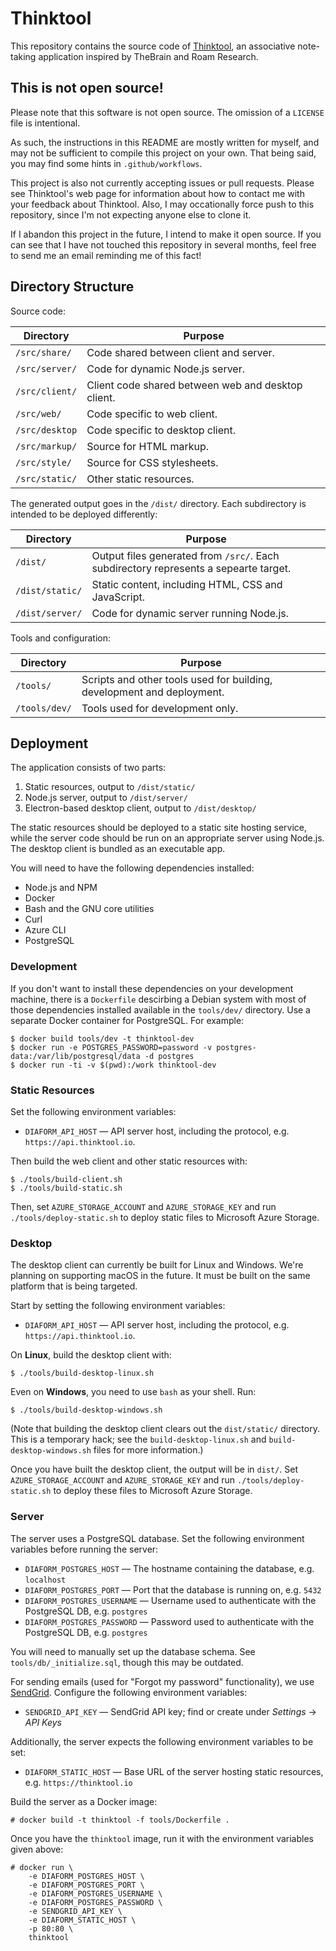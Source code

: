 # Thinktool

This repository contains the source code of [Thinktool](https://thinktool.io/), an associative note-taking application inspired by TheBrain and Roam Research.

## This is not open source!

Please note that this software is not open source. The omission of a `LICENSE` file is intentional.

As such, the instructions in this README are mostly written for myself, and may not be sufficient to compile this project on your own. That being said, you may find some hints in `.github/workflows`.

This project is also not currently accepting issues or pull requests. Please see Thinktool's web page for information about how to contact me with your feedback about Thinktool. Also, I may occationally force push to this repository, since I'm not expecting anyone else to clone it.

If I abandon this project in the future, I intend to make it open source. If you can see that I have not touched this repository in several months, feel free to send me an email reminding me of this fact!

## Directory Structure

Source code:

| Directory      | Purpose                                            |
| -------------- | -------------------------------------------------- |
| `/src/share/`  | Code shared between client and server.             |
| `/src/server/` | Code for dynamic Node.js server.                   |
| `/src/client/` | Client code shared between web and desktop client. |
| `/src/web/`    | Code specific to web client.                       |
| `/src/desktop` | Code specific to desktop client.                   |
| `/src/markup/` | Source for HTML markup.                            |
| `/src/style/`  | Source for CSS stylesheets.                        |
| `/src/static/` | Other static resources.                            |

The generated output goes in the `/dist/` directory. Each subdirectory is intended to be deployed differently:

| Directory       | Purpose                                                                              |
| --------------- | ------------------------------------------------------------------------------------ |
| `/dist/`        | Output files generated from `/src/`. Each subdirectory represents a sepearte target. |
| `/dist/static/` | Static content, including HTML, CSS and JavaScript.                                  |
| `/dist/server/` | Code for dynamic server running Node.js.                                             |

Tools and configuration:

| Directory     | Purpose                                                                |
| ------------- | ---------------------------------------------------------------------- |
| `/tools/`     | Scripts and other tools used for building, development and deployment. |
| `/tools/dev/` | Tools used for development only.                                       |

## Deployment

The application consists of two parts:

1. Static resources, output to `/dist/static/`
2. Node.js server, output to `/dist/server/`
3. Electron-based desktop client, output to `/dist/desktop/`

The static resources should be deployed to a static site hosting service, while
the server code should be run on an appropriate server using Node.js. The
desktop client is bundled as an executable app.

You will need to have the following dependencies installed:

- Node.js and NPM
- Docker
- Bash and the GNU core utilities
- Curl
- Azure CLI
- PostgreSQL

### Development

If you don't want to install these dependencies on your development machine,
there is a `Dockerfile` descirbing a Debian system with most of those
dependencies installed available in the `tools/dev/` directory. Use a separate
Docker container for PostgreSQL. For example:

    $ docker build tools/dev -t thinktool-dev
    $ docker run -e POSTGRES_PASSWORD=password -v postgres-data:/var/lib/postgresql/data -d postgres
    $ docker run -ti -v $(pwd):/work thinktool-dev

### Static Resources

Set the following environment variables:

- `DIAFORM_API_HOST` &mdash; API server host, including the protocol, e.g.
  `https://api.thinktool.io`.

Then build the web client and other static resources with:

    $ ./tools/build-client.sh
    $ ./tools/build-static.sh

Then, set `AZURE_STORAGE_ACCOUNT` and `AZURE_STORAGE_KEY` and run
`./tools/deploy-static.sh` to deploy static files to Microsoft Azure Storage.

### Desktop

The desktop client can currently be built for Linux and Windows. We're planning
on supporting macOS in the future. It must be built on the same platform that is
being targeted.

Start by setting the following environment variables:

- `DIAFORM_API_HOST` &mdash; API server host, including the protocol, e.g.
  `https://api.thinktool.io`.

On **Linux**, build the desktop client with:

    $ ./tools/build-desktop-linux.sh

Even on **Windows**, you need to use `bash` as your shell. Run:

    $ ./tools/build-desktop-windows.sh

(Note that building the desktop client clears out the `dist/static/` directory.
This is a temporary hack; see the `build-desktop-linux.sh` and
`build-desktop-windows.sh` files for more information.)

Once you have built the desktop client, the output will be in `dist/`. Set
`AZURE_STORAGE_ACCOUNT` and `AZURE_STORAGE_KEY` and run
`./tools/deploy-static.sh` to deploy these files to Microsoft Azure Storage.

### Server

The server uses a PostgreSQL database. Set the following environment variables
before running the server:

- `DIAFORM_POSTGRES_HOST` &mdash; The hostname containing the database, e.g. `localhost`
- `DIAFORM_POSTGRES_PORT` &mdash; Port that the database is running on, e.g. `5432`
- `DIAFORM_POSTGRES_USERNAME` &mdash; Username used to authenticate with the PostgreSQL DB, e.g. `postgres`
- `DIAFORM_POSTGRES_PASSWORD` &mdash; Password used to authenticate with the PostgreSQL DB, e.g. `postgres`

You will need to manually set up the database schema. See `tools/db/_initialize.sql`, though this may be outdated.

For sending emails (used for "Forgot my password" functionality), we use [SendGrid](https://sendgrid.com/). Configure the following environment variables:

- `SENDGRID_API_KEY` &mdash; SendGrid API key; find or create under _Settings_ &rightarrow; _API Keys_

Additionally, the server expects the following environment variables to be set:

- `DIAFORM_STATIC_HOST` &mdash; Base URL of the server hosting static resources, e.g. `https://thinktool.io`

Build the server as a Docker image:

    # docker build -t thinktool -f tools/Dockerfile .

Once you have the `thinktool` image, run it with the environment variables given above:

    # docker run \
        -e DIAFORM_POSTGRES_HOST \
        -e DIAFORM_POSTGRES_PORT \
        -e DIAFORM_POSTGRES_USERNAME \
        -e DIAFORM_POSTGRES_PASSWORD \
        -e SENDGRID_API_KEY \
        -e DIAFORM_STATIC_HOST \
        -p 80:80 \
        thinktool
